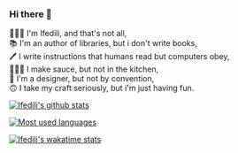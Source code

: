 ### Hi there 👋

🤵🏽‍♂️  I'm Ifedili, and that's not all,  
📚   I'm an author of libraries, but i don't write books,  
🖊   I write instructions that humans read but computers obey,  
👨🏽‍🍳   I make sauce, but not in the kitchen,  
🎨   I'm a designer, but not by convention,  
🙃   I take my craft seriously, but i'm just having fun.

[![Ifedili's github stats](https://github-readme-stats.vercel.app/api?username=saucecodee&count_private=true&show_icons=true&theme=gotham&line_height=27)](https://github.com/murewaashiru/github-readme-stats)

[![Most used languages ](https://github-readme-stats.vercel.app/api/top-langs/?username=saucecodee&theme=gotham&count_private=true&line_height=27)](https://github.com/anuraghazra/github-readme-stats)


[![Ifedili's wakatime stats](https://github-readme-stats.vercel.app/api/wakatime?username=saucecodee&theme=gotham&count_private=true&line_height=27&langs_count=7)](https://github.com/anuraghazra/github-readme-stats)
